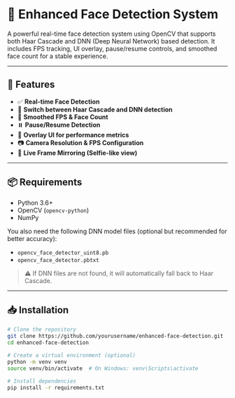 # 🧠 Enhanced Face Detection System

A powerful real-time face detection system using OpenCV that supports both Haar Cascade and DNN (Deep Neural Network) based detection. It includes FPS tracking, UI overlay, pause/resume controls, and smoothed face count for a stable experience.

---

## 🚀 Features

- ✅ **Real-time Face Detection**
- 🔁 **Switch between Haar Cascade and DNN detection**
- 🧮 **Smoothed FPS & Face Count**
- ⏸️ **Pause/Resume Detection**
- 🎯 **Overlay UI for performance metrics**
- 📷 **Camera Resolution & FPS Configuration**
- 🔁 **Live Frame Mirroring (Selfie-like view)**

---

## 📦 Requirements

- Python 3.6+
- OpenCV (`opencv-python`)
- NumPy

You also need the following DNN model files (optional but recommended for better accuracy):

- `opencv_face_detector_uint8.pb`
- `opencv_face_detector.pbtxt`

> ⚠️ If DNN files are not found, it will automatically fall back to Haar Cascade.

---

## 📥 Installation

```bash
# Clone the repository
git clone https://github.com/yourusername/enhanced-face-detection.git
cd enhanced-face-detection

# Create a virtual environment (optional)
python -m venv venv
source venv/bin/activate  # On Windows: venv\Scripts\activate

# Install dependencies
pip install -r requirements.txt
```
